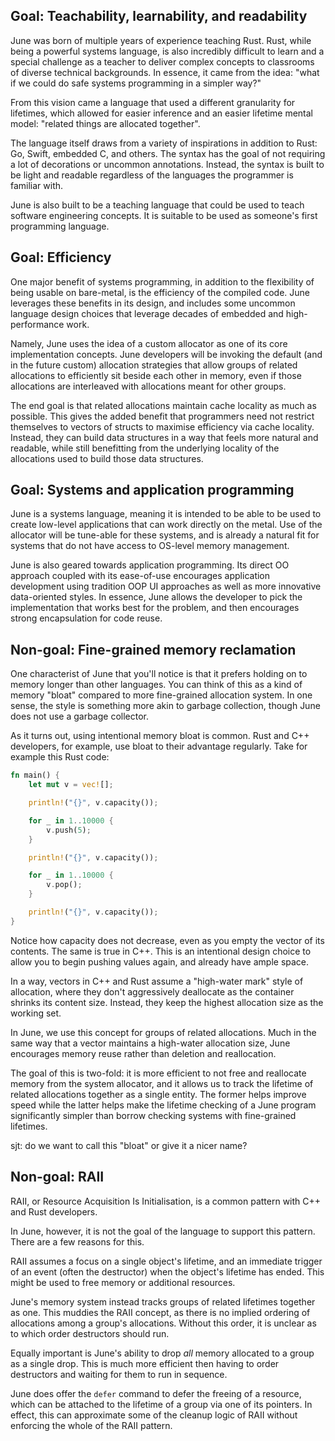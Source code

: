 ## Goal: Teachability, learnability, and readability

June was born of multiple years of experience teaching Rust. Rust, while being a powerful systems language, is also incredibly difficult to learn and a special challenge as a teacher to deliver complex concepts to classrooms of diverse technical backgrounds. In essence, it came from the idea: "what if we could do safe systems programming in a simpler way?"

From this vision came a language that used a different granularity for lifetimes, which allowed for easier inference and an easier lifetime mental model: "related things are allocated together".

The language itself draws from a variety of inspirations in addition to Rust: Go, Swift, embedded C, and others. The syntax has the goal of not requiring a lot of decorations or uncommon annotations. Instead, the syntax is built to be light and readable regardless of the languages the programmer is familiar with.

June is also built to be a teaching language that could be used to teach software engineering concepts. It is suitable to be used as someone's first programming language.

## Goal: Efficiency

One major benefit of systems programming, in addition to the flexibility of being usable on bare-metal, is the efficiency of the compiled code. June leverages these benefits in its design, and includes some uncommon language design choices that leverage decades of embedded and high-performance work.

Namely, June uses the idea of a custom allocator as one of its core implementation concepts. June developers will be invoking the default (and in the future custom) allocation strategies that allow groups of related allocations to efficiently sit beside each other in memory, even if those allocations are interleaved with allocations meant for other groups.

The end goal is that related allocations maintain cache locality as much as possible. This gives the added benefit that programmers need not restrict themselves to vectors of structs to maximise efficiency via cache locality. Instead, they can build data structures in a way that feels more natural and readable, while still benefitting from the underlying locality of the allocations used to build those data structures.

## Goal: Systems and application programming

June is a systems language, meaning it is intended to be able to be used to create low-level applications that can work directly on the metal. Use of the allocator will be tune-able for these systems, and is already a natural fit for systems that do not have access to OS-level memory management.

June is also geared towards application programming. Its direct OO approach coupled with its ease-of-use encourages application development using tradition OOP UI approaches as well as more innovative data-oriented styles. In essence, June allows the developer to pick the implementation that works best for the problem, and then encourages strong encapsulation for code reuse.

## Non-goal: Fine-grained memory reclamation

One characterist of June that you'll notice is that it prefers holding on to memory longer than other languages. You can think of this as a kind of memory "bloat" compared to more fine-grained allocation system. In one sense, the style is something more akin to garbage collection, though June does not use a garbage collector.

As it turns out, using intentional memory bloat is common. Rust and C++ developers, for example, use bloat to their advantage regularly. Take for example this Rust code:

```rust
fn main() {
    let mut v = vec![];

    println!("{}", v.capacity());

    for _ in 1..10000 {
        v.push(5);
    }

    println!("{}", v.capacity());

    for _ in 1..10000 {
        v.pop();
    }

    println!("{}", v.capacity());
}
```

Notice how capacity does not decrease, even as you empty the vector of its contents. The same is true in C++. This is an intentional design choice to allow you to begin pushing values again, and already have ample space.

In a way, vectors in C++ and Rust assume a "high-water mark" style of allocation, where they don't aggressively deallocate as the container shrinks its content size. Instead, they keep the highest allocation size as the working set.

In June, we use this concept for groups of related allocations. Much in the same way that a vector maintains a high-water allocation size, June encourages memory reuse rather than deletion and reallocation.

The goal of this is two-fold: it is more efficient to not free and reallocate memory from the system allocator, and it allows us to track the lifetime of related allocations together as a single entity. The former helps improve speed while the latter helps make the lifetime checking of a June program significantly simpler than borrow checking systems with fine-grained lifetimes.

sjt: do we want to call this "bloat" or give it a nicer name?

## Non-goal: RAII

RAII, or Resource Acquisition Is Initialisation, is a common pattern with C++ and Rust developers.

In June, however, it is not the goal of the language to support this pattern. There are a few reasons for this.

RAII assumes a focus on a single object's lifetime, and an immediate trigger of an event (often the destructor) when the object's lifetime has ended. This might be used to free memory or additional resources.

June's memory system instead tracks groups of related lifetimes together as one. This muddies the RAII concept, as there is no implied ordering of allocations among a group's allocations. Without this order, it is unclear as to which order destructors should run.

Equally important is June's ability to drop _all_ memory allocated to a group as a single drop. This is much more efficient then having to order destructors and waiting for them to run in sequence.

June does offer the `defer` command to defer the freeing of a resource, which can be attached to the lifetime of a group via one of its pointers. In effect, this can approximate some of the cleanup logic of RAII without enforcing the whole of the RAII pattern.
